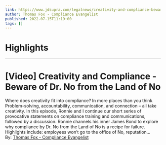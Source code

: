 ```yaml
---
link: https://www.jdsupra.com/legalnews/creativity-and-compliance-beware-of-dr-69583/
author: Thomas Fox - Compliance Evangelist
published: 2022-07-15T11:19:00
tags: []
---
```

# Highlights


---
# [Video] Creativity and Compliance - Beware of Dr. No from the Land of No
Where does creativity fit into compliance? In more places than you think. Problem-solving, accountability, communication, and connection – all take creativity. In this episode, Ronnie and I continue our short series of provocative statements on compliance training and communications, followed by a discussion. Ronnie channels his inner James Bond to explore why compliance by Dr. No from the Land of No is a recipe for failure. Highlights include: employees won’t go to the office of No, reputation...  
By: [Thomas Fox - Compliance Evangelist](https://www.jdsupra.com/profile/tomfoxlaw/)